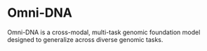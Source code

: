 # Omni-DNA
Omni-DNA is a cross-modal, multi-task genomic foundation model designed to generalize across diverse genomic tasks.
